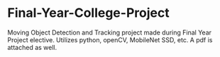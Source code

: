 # Final-Year-College-Project
 Moving Object Detection and Tracking project made during Final Year Project elective. Utilizes python, openCV, MobileNet SSD, etc. A pdf is attached as well.
